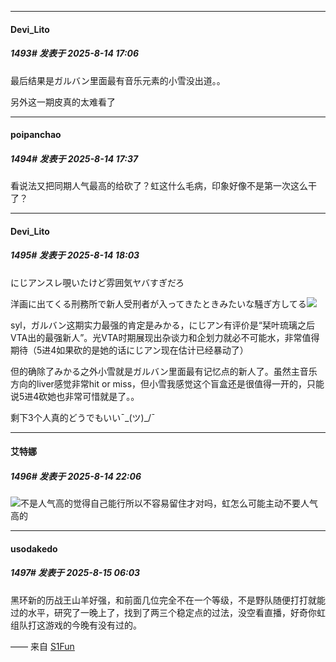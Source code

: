 ﻿
*****

####  Devi_Lito  
##### 1493#       发表于 2025-8-14 17:06

最后结果是ガルバン里面最有音乐元素的小雪没出道。。

另外这一期皮真的太难看了


*****

####  poipanchao  
##### 1494#       发表于 2025-8-14 17:37

看说法又把同期人气最高的给砍了？虹这什么毛病，印象好像不是第一次这么干了？


*****

####  Devi_Lito  
##### 1495#       发表于 2025-8-14 18:03

にじアンスレ覗いたけど雰囲気ヤバすぎだろ

洋画に出てくる刑務所で新人受刑者が入ってきたときみたいな騒ぎ方してる<img src="https://static.stage1st.com/image/smiley/face2017/067.png" referrerpolicy="no-referrer">

syl，ガルバン这期实力最强的肯定是みかる，にじアン有评价是“栞叶琉璃之后VTA出的最强新人”。光VTA时期展现出杂谈力和企划力就必不可能水，非常值得期待（5进4如果砍的是她的话にじアン现在估计已经暴动了）

但的确除了みかる之外小雪就是ガルバン里面最有记忆点的新人了。虽然主音乐方向的liver感觉非常hit or miss，但小雪我感觉这个盲盒还是很值得一开的，只能说5进4砍她也非常可惜就是了。。

剩下3个人真的どうでもいい¯\_(ツ)_/¯


*****

####  艾特娜  
##### 1496#       发表于 2025-8-14 22:06

<img src="https://static.stage1st.com/image/smiley/face2017/067.png" referrerpolicy="no-referrer">不是人气高的觉得自己能行所以不容易留住才对吗，虹怎么可能主动不要人气高的


*****

####  usodakedo  
##### 1497#       发表于 2025-8-15 06:03

黑环新的历战王山羊好强，和前面几位完全不在一个等级，不是野队随便打打就能过的水平，研究了一晚上了，找到了两三个稳定点的过法，没空看直播，好奇你虹组队打这游戏的今晚有没有过的。  

—— 来自 [S1Fun](https://s1fun.koalcat.com)

